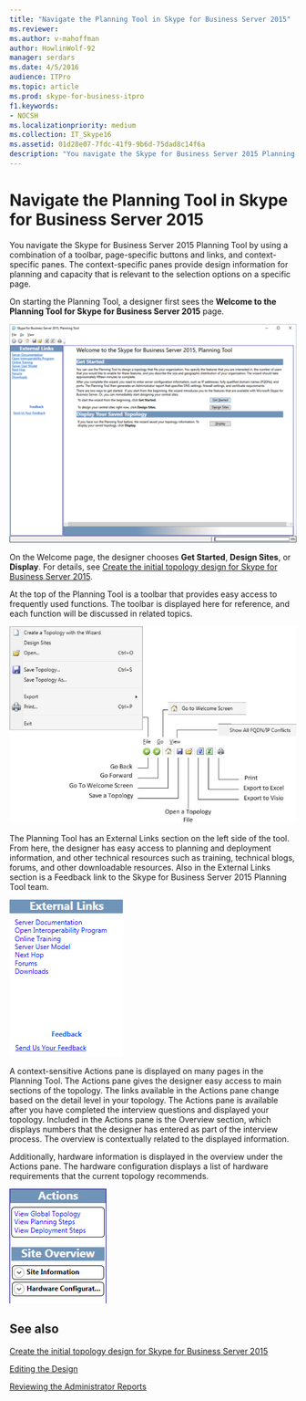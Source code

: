 ```yaml
---
title: "Navigate the Planning Tool in Skype for Business Server 2015"
ms.reviewer: 
ms.author: v-mahoffman
author: HowlinWolf-92
manager: serdars
ms.date: 4/5/2016
audience: ITPro
ms.topic: article
ms.prod: skype-for-business-itpro
f1.keywords:
- NOCSH
ms.localizationpriority: medium
ms.collection: IT_Skype16
ms.assetid: 01d28e07-7fdc-41f9-9b6d-75dad8c14f6a
description: "You navigate the Skype for Business Server 2015 Planning Tool by using a combination of a toolbar, page-specific buttons and links, and context-specific panes. The context-specific panes provide design information for planning and capacity that is relevant to the selection options on a specific page."
---
```


# Navigate the Planning Tool in Skype for Business Server 2015

You navigate the Skype for Business Server 2015 Planning Tool by using a combination of a toolbar, page-specific buttons and links, and context-specific panes. The context-specific panes provide design information for planning and capacity that is relevant to the selection options on a specific page.

On starting the Planning Tool, a designer first sees the **Welcome to the Planning Tool for Skype for Business Server 2015** page.

![Planning Tool Welcome page.](../../media/Planning_Tool_Welcome.png)

On the Welcome page, the designer chooses **Get Started**, **Design Sites**, or **Display**. For details, see [Create the initial topology design for Skype for Business Server 2015](create-the-initial-design.md).

At the top of the Planning Tool is a toolbar that provides easy access to frequently used functions. The toolbar is displayed here for reference, and each function will be discussed in related topics.

![Planning Tool Toolbar.](../../media/Planning_Tool_Toolbar_Annotated.jpg)

The Planning Tool has an External Links section on the left side of the tool. From here, the designer has easy access to planning and deployment information, and other technical resources such as training, technical blogs, forums, and other downloadable resources. Also in the External Links section is a Feedback link to the Skype for Business Server 2015 Planning Tool team.

![Planning Tool External Links dialog box.](../../media/Planning_Tool_External_Links_Dialog.jpg)

A context-sensitive Actions pane is displayed on many pages in the Planning Tool. The Actions pane gives the designer easy access to main sections of the topology. The links available in the Actions pane change based on the detail level in your topology. The Actions pane is available after you have completed the interview questions and displayed your topology. Included in the Actions pane is the Overview section, which displays numbers that the designer has entered as part of the interview process. The overview is contextually related to the displayed information.

Additionally, hardware information is displayed in the overview under the Actions pane. The hardware configuration displays a list of hardware requirements that the current topology recommends.

![Planning Tool Actions Pane.](../../media/Planning_Tool_Actions_Pane.jpg)

## See also

[Create the initial topology design for Skype for Business Server 2015](create-the-initial-design.md)

[Editing the Design](/previous-versions/office/lync-server-2013/lync-server-2013-editing-the-design)

[Reviewing the Administrator Reports](/previous-versions/office/lync-server-2013/lync-server-2013-reviewing-the-administrator-reports)